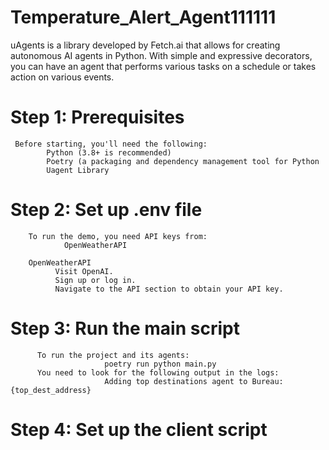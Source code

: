 # Temperature_Alert_Agent111111

uAgents is a library developed by Fetch.ai that allows for creating autonomous AI agents in Python. With simple and expressive decorators, you can have an agent that performs various tasks on a schedule or takes action on various events.

# Step 1: Prerequisites
     Before starting, you'll need the following:
            Python (3.8+ is recommended)
            Poetry (a packaging and dependency management tool for Python
            Uagent Library
# Step 2: Set up .env file
        To run the demo, you need API keys from:
                OpenWeatherAPI
                
        OpenWeatherAPI
              Visit OpenAI.
              Sign up or log in.
              Navigate to the API section to obtain your API key.

# Step 3: Run the main script
          To run the project and its agents:
                         poetry run python main.py
          You need to look for the following output in the logs:
                         Adding top destinations agent to Bureau: {top_dest_address}

# Step 4: Set up the client script
          







  

                




